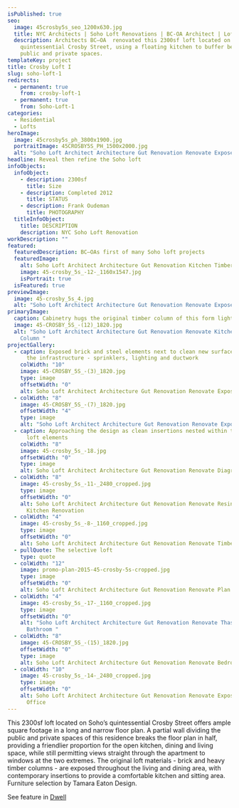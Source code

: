```yaml
---
isPublished: true
seo:
  image: 45crosby5s_seo_1200x630.jpg
  title: NYC Architects | Soho Loft Renovations | BC-OA Architect | Loft Renovation
  description: Architects BC—OA  renovated this 2300sf loft located on Soho’s
    quintessential Crosby Street, using a floating kitchen to buffer between
    public and private spaces.
templateKey: project
title: Crosby Loft I
slug: soho-loft-1
redirects:
  - permanent: true
    from: crosby-loft-1
  - permanent: true
    from: Soho-Loft-1
categories:
  - Residential
  - Lofts
heroImage:
  image: 45crosby5s_ph_3800x1900.jpg
  portraitImage: 45CROSBY5S_PH_1500x2000.jpg
  alt: "Soho Loft Architect Architecture Gut Renovation Renovate Exposed Brick "
headline: Reveal then refine the Soho loft
infoObjects:
  infoObject:
    - description: 2300sf
      title: Size
    - description: Completed 2012
      title: STATUS
    - description: Frank Oudeman
      title: PHOTOGRAPHY
  titleInfoObject:
    title: DESCRIPTION
    description: NYC Soho Loft Renovation
workDescription: ""
featured:
  featuredDescription: BC—OAs first of many Soho loft projects
  featuredImage:
    alt: Soho Loft Architect Architecture Gut Renovation Kitchen Timber Column
    image: 45-crosby_5s_-12-_1160x1547.jpg
    isPortrait: true
  isFeatured: true
previewImage:
  image: 45-crosby_5s_4.jpg
  alt: "Soho Loft Architect Architecture Gut Renovation Renovate Exposed Brick "
primaryImage:
  caption: Cabinetry hugs the original timber column of this form lightbulb factory
  image: 45-CROSBY_5S_-(12)_1820.jpg
  alt: "Soho Loft Architect Architecture Gut Renovation Renovate Kitchen Timber
    Column "
projectGallery:
  - caption: Exposed brick and steel elements next to clean new surfaces concealing
      the infrastructure - sprinklers, lighting and ductwork
    colWidth: "10"
    image: 45-CROSBY_5S_-(3)_1820.jpg
    type: image
    offsetWidth: "0"
    alt: Soho Loft Architect Architecture Gut Renovation Renovate Exposed Brick
  - colWidth: "8"
    image: 45-CROSBY_5S_-(7)_1820.jpg
    offsetWidth: "4"
    type: image
    alt: "Soho Loft Architect Architecture Gut Renovation Renovate Exposed Brick "
  - caption: Approaching the design as clean insertions nested within the industrial
      loft elements
    colWidth: "8"
    image: 45-crosby_5s_-18.jpg
    offsetWidth: "0"
    type: image
    alt: Soho Loft Architect Architecture Gut Renovation Renovate Diagram
  - colWidth: "8"
    image: 45-crosby_5s_-11-_2480_cropped.jpg
    type: image
    offsetWidth: "0"
    alt: Soho Loft Architect Architecture Gut Renovation Renovate Resin Floor
      Kitchen Renovation
  - colWidth: "4"
    image: 45-crosby_5s_-8-_1160_cropped.jpg
    type: image
    offsetWidth: "0"
    alt: Soho Loft Architect Architecture Gut Renovation Renovate Timber Column
  - pullQuote: The selective loft
    type: quote
  - colWidth: "12"
    image: promo-plan-2015-45-crosby-5s-cropped.jpg
    type: image
    offsetWidth: "0"
    alt: Soho Loft Architect Architecture Gut Renovation Renovate Plan
  - colWidth: "4"
    image: 45-crosby_5s_-17-_1160_cropped.jpg
    type: image
    offsetWidth: "0"
    alt: "Soho Loft Architect Architecture Gut Renovation Renovate Thassos White
      Bathroom "
  - colWidth: "8"
    image: 45-CROSBY_5S_-(15)_1820.jpg
    offsetWidth: "0"
    type: image
    alt: Soho Loft Architect Architecture Gut Renovation Renovate Bedroom
  - colWidth: "10"
    image: 45-crosby_5s_-14-_2480_cropped.jpg
    type: image
    offsetWidth: "0"
    alt: Soho Loft Architect Architecture Gut Renovation Renovate Exposed Brick Home
      Office
---
```


This 2300sf loft located on Soho’s quintessential Crosby Street offers ample square footage in a long and narrow floor plan. A partial wall dividing the public and private spaces of this residence breaks the floor plan in half, providing a friendlier proportion for the open kitchen, dining and living space, while still permitting views straight through the apartment to windows at the two extremes. The original loft materials - brick and heavy timber columns - are exposed throughout the living and dining area, with contemporary insertions to provide a comfortable kitchen and sitting area. Furniture selection by Tamara Eaton Design.

See feature in [Dwell](https://www.dwell.com/collection/a-renovated-loft-in-soho-628c9992)

